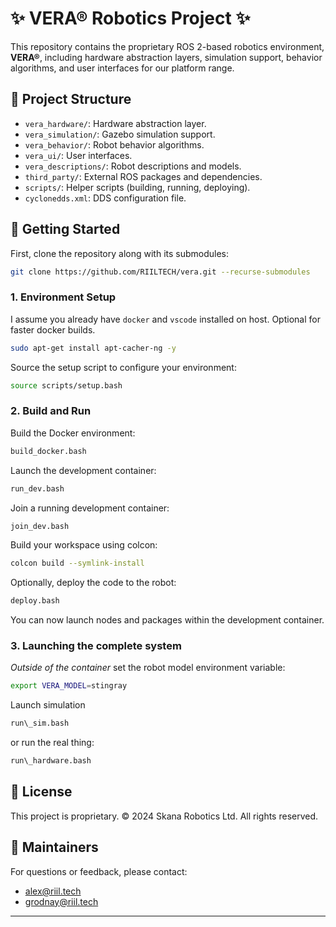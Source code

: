 # ✨ VERA® Robotics Project ✨

This repository contains the proprietary ROS 2-based robotics environment, **VERA®**, including hardware abstraction layers, simulation support, behavior algorithms, and user interfaces for our platform range.

## 📂 Project Structure

- `vera_hardware/`: Hardware abstraction layer.
- `vera_simulation/`: Gazebo simulation support.
- `vera_behavior/`: Robot behavior algorithms.
- `vera_ui/`: User interfaces.
- `vera_descriptions/`: Robot descriptions and models.
- `third_party/`: External ROS packages and dependencies.
- `scripts/`: Helper scripts (building, running, deploying).
- `cyclonedds.xml`: DDS configuration file.

## 🚀 Getting Started

First, clone the repository along with its submodules:

```bash
git clone https://github.com/RIILTECH/vera.git --recurse-submodules
```

### 1. Environment Setup
I assume you already have ```docker``` and ```vscode``` installed on host.
Optional for faster docker builds.

```bash
sudo apt-get install apt-cacher-ng -y
```
Source the setup script to configure your environment:

```bash
source scripts/setup.bash
```

### 2. Build and Run

Build the Docker environment:

```bash
build_docker.bash
```

Launch the development container:

```bash
run_dev.bash
```

Join a running development container:

```bash
join_dev.bash
```

Build your workspace using colcon:

```bash
colcon build --symlink-install
```

Optionally, deploy the code to the robot:

```bash
deploy.bash
```

You can now launch nodes and packages within the development container.

### 3. Launching the complete system

*Outside of the container* set the robot model environment variable:

```bash
export VERA_MODEL=stingray
```

Launch simulation

```bash
run\_sim.bash
```

or run the real thing:
```bash
run\_hardware.bash
```
## 📜 License

This project is proprietary. © 2024 Skana Robotics Ltd. All rights reserved.

## 👋 Maintainers

For questions or feedback, please contact:

- [alex@riil.tech](mailto\:alex@riil.tech)
- [grodnay@riil.tech](mailto\:grodnay@riil.tech)

---

